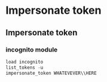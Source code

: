 # Impersonate token

## Impersonate token

### incognito module

```csharp
load incognito
list_tokens -u 
impersonate_token WHATEVEVER\\HERE
```



